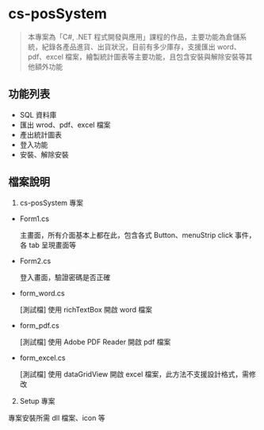 # cs-posSystem

> 本專案為「C#, .NET 程式開發與應用」課程的作品，主要功能為倉儲系統，紀錄各產品進貨、出貨狀況，目前有多少庫存，支援匯出 word、pdf、excel 檔案，繪製統計圖表等主要功能，且包含安裝與解除安裝等其他額外功能

## 功能列表

* SQL 資料庫
* 匯出 wrod、pdf、excel 檔案
* 產出統計圖表
* 登入功能
* 安裝、解除安裝

## 檔案說明

1. cs-posSystem 專案

* Form1.cs

  主畫面，所有介面基本上都在此，包含各式 Button、menuStrip click 事件，各 tab 呈現畫面等

* Form2.cs

  登入畫面，驗證密碼是否正確

* form_word.cs

  [測試檔] 使用 richTextBox 開啟 word 檔案

* form_pdf.cs

  [測試檔] 使用 Adobe PDF Reader 開啟 pdf 檔案

* form_excel.cs

  [測試檔] 使用 dataGridView 開啟 excel 檔案，此方法不支援設計格式，需修改

2. Setup 專案

  專案安裝所需 dll 檔案、icon 等
